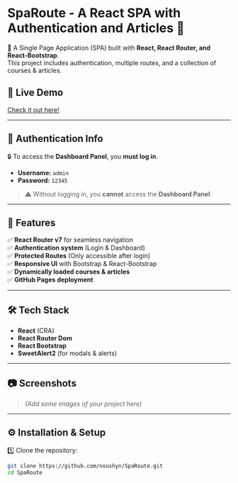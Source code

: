 # SpaRoute - A React SPA with Authentication and Articles 📌

🚀 A Single Page Application (SPA) built with **React, React Router, and React-Bootstrap**.  
This project includes authentication, multiple routes, and a collection of courses & articles.

## 🔗 Live Demo
[Check it out here!](https://noushyn.github.io/SpaRoute/)

---

## 🔑 Authentication Info  
🔒 To access the **Dashboard Panel**, you **must log in**.  
- **Username:** `admin`  
- **Password:** `12345`  

> ⚠️ Without logging in, you **cannot** access the **Dashboard Panel**.

---

## 📌 Features
✅ **React Router v7** for seamless navigation  
✅ **Authentication system** (Login & Dashboard)  
✅ **Protected Routes** (Only accessible after login)  
✅ **Responsive UI** with Bootstrap & React-Bootstrap  
✅ **Dynamically loaded courses & articles**  
✅ **GitHub Pages deployment**  

---

## 🛠️ Tech Stack
- **React** (CRA)
- **React Router Dom**
- **React Bootstrap**
- **SweetAlert2** (for modals & alerts)

---

## 📷 Screenshots  
> *(Add some images of your project here)*  

---

## ⚙️ Installation & Setup  

1️⃣ Clone the repository:  
```bash
git clone https://github.com/noushyn/SpaRoute.git
cd SpaRoute

